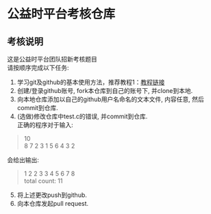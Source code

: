 # 公益时平台考核仓库
## 考核说明
这是公益时平台团队招新考核题目  
请按顺序完成以下任务:  
1. 学习git及github的基本使用方法，推荐教程1：[教程链接](https://www.liaoxuefeng.com/wiki/0013739516305929606dd18361248578c67b8067c8c017b000)
2. 创建/登录github账号, fork本仓库到自己的账号下, 并clone到本地.
3. 向本地仓库添加以自己的github用户名命名的文本文件, 内容任意, 然后commit到仓库.
4. (选做)修改仓库中test.c的错误, 并commit到仓库.  
  正确的程序对于输入: 
  > 10  
  > 8 7 2 3 1 5 6 4 3 2  
  
  会给出输出:
  > 1 2 2 3 3 4 5 6 7 8  
  > total count: 11  
5. 将上述更改push到github.
6. 向本仓库发起pull request.
